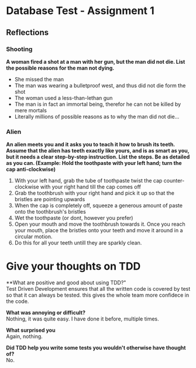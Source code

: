 # Database Test - Assignment 1  
  
  
  
## Reflections  
  
  
### Shooting  
**A woman fired a shot at a man with her gun, but the man did not die. List the possible reasons for the man not dying.**  
- She missed the man
- The man was wearing a bulletproof west, and thus did not die form the shot
- The woman used a less-than-lethan gun
- The man is in fact an immortal being, therefor he can not be killed by mere mortals
- Literally millions of possible reasons as to why the man did not die...  
  
  
  
### Alien  
**An alien meets you and it asks you to teach it how to brush its teeth. Assume
that the alien has teeth exactly like yours, and is as smart as you, but it
needs a clear step-by-step instruction. List the steps. Be as detailed as
you can. (Example: Hold the toothpaste with your left hand; turn the cap
anti-clockwise)**  
  
1. With your left hand, grab the tube of toothpaste twist the cap counter-clockwise with your right hand till the cap comes off
2. Grab the toothbrush with your right hand and pick it up so that the bristles are pointing upwards
3. When the cap is completely off, squeeze a generous amount of paste onto the toothbrush's bristles
4. Wet the toothpaste (or dont, however you prefer)
5. Open your mouth and move the toothbrush towards it. Once you reach your mouth, place the bristles onto your teeth and move it around in a circular motion.
6. Do this for all your teeth untill they are sparkly clean.
  
  
  
# Give your thoughts on TDD
**What are positive and good about using TDD?"  
Test Driven Development ensures that all the written code is covered by test so that it can always be tested. this gives the whole team more confidece in the code.  
  
  
**What was annoying or difficult?**  
Nothing, it was quite easy. I have done it before, multiple times.  
  
  
  
**What surprised you**  
Again, nothing.  
  
  
  
**Did TDD help you write some tests you wouldn't otherwise have thought of?**  
No.